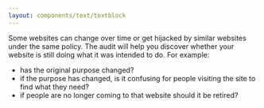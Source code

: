 ```yaml
---
layout: components/text/textblock
---
```


Some websites can change over time or get hijacked by similar websites under the same policy.
The audit will help you discover whether your website is still doing what it was intended to do. For example:
- has the original purpose changed?
- if the purpose has changed, is it confusing for people visiting the site to find what they need?
- if people are no longer coming to that website should it be retired?
